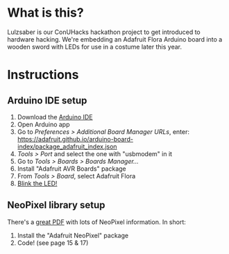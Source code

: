 # What is this?
Lulzsaber is our ConUHacks hackathon project to get introduced to hardware hacking. We're embedding an Adafruit Flora Arduino board into a wooden sword with LEDs for use in a costume later this year.

# Instructions
## Arduino IDE setup
1. Download the [Arduino IDE](https://www.arduino.cc/en/Main/Software)
2. Open Arduino app
3. Go to *Preferences > Additional Board Manager URLs*, enter: https://adafruit.github.io/arduino-board-index/package_adafruit_index.json
4. *Tools > Port* and select the one with "usbmodem" in it
5. Go to *Tools > Boards > Boards Manager...*
6. Install "Adafruit AVR Boards" package
7. From *Tools > Board*, select Adafruit Flora
8. [Blink the LED!](https://learn.adafruit.com/getting-started-with-flora/blink-onboard-led)

## NeoPixel library setup
There's a [great PDF](https://learn.adafruit.com/downloads/pdf/adafruit-neopixel-uberguide.pdf) with lots of NeoPixel information. In short:
1. Install the "Adafruit NeoPixel" package
2. Code! (see page 15 & 17)
